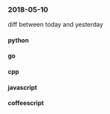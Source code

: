 ### 2018-05-10
diff between today and yesterday

#### python

#### go

#### cpp

#### javascript

#### coffeescript
